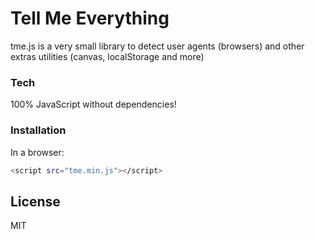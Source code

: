 # Tell Me Everything

tme.js is a very small library to detect user agents (browsers) and other extras utilities (canvas, localStorage and more)

### Tech

100% JavaScript without dependencies!

### Installation

In a browser:

```sh
<script src="tme.min.js"></script>
```

License
----
MIT
